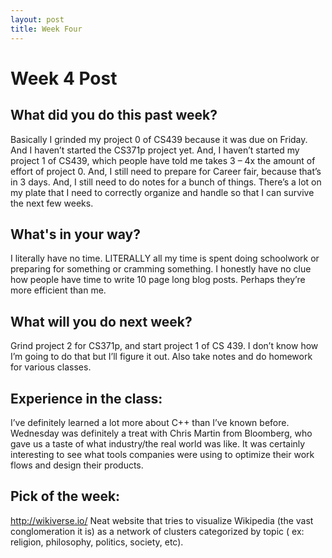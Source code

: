 ```yaml
---
layout: post
title: Week Four
---
```


<h1> Week 4 Post </h1>
<h2>What did you do this past week? </h2>
Basically I grinded my project 0 of CS439 because it was due on Friday. And I haven’t started the CS371p project yet. And, I haven’t started my project 1 of CS439, which people have told me takes 3 – 4x the amount of effort of project 0. And, I still need to prepare for Career fair, because that’s in 3 days. And, I still need to do notes for a bunch of things. There’s a lot on my plate that I need to correctly organize and handle so that I can survive the next few weeks.  
<h2>What's in your way?</h2>
I literally have no time. LITERALLY all my time is spent doing schoolwork or preparing for something or cramming something. I honestly have no clue how people have time to write 10 page long blog posts. Perhaps they’re more efficient than me. 
<h2>What will you do next week?</h2>
Grind project 2 for CS371p, and start project 1 of CS 439. I don’t know how I’m going to do that but I’ll figure it out. Also take notes and do homework for various classes. 
<h2>Experience in the class:</h2>
I’ve definitely learned a lot more about C++ than I’ve known before.  Wednesday was definitely a treat with Chris Martin from Bloomberg, who gave us a taste of what industry/the real world was like. It was certainly interesting to see what tools companies were using to optimize their work flows and design their products.  
<h2>Pick of the week:</h2>
<a href = "http://wikiverse.io/">http://wikiverse.io/</a>
Neat website that tries to visualize Wikipedia (the vast conglomeration it is) as a network of clusters categorized by topic ( ex: religion, philosophy, politics, society, etc).
